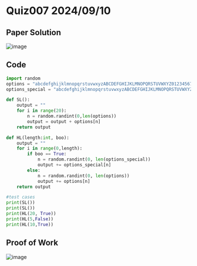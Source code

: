 # Quiz007 2024/09/10
## Paper Solution
![image](https://github.com/user-attachments/assets/de0e09ff-a3b2-498f-bc06-4d7efd1685f0)

## Code
```.py
import random
options = "abcdefghijklmnopqrstuvwxyzABCDEFGHIJKLMNOPQRSTUVWXYZ0123456789"
options_special = "abcdefghijklmnopqrstuvwxyzABCDEFGHIJKLMNOPQRSTUVWXYZ0123456789!#$%&'()*+,-./:;<=>?@[]^_`{|}~"

def SL():
    output = ""
    for i in range(20):
        n = random.randint(0,len(options))
        output = output + options[n]
    return output

def HL(length:int, boo):
    output = ""
    for i in range(0,length):
        if boo == True:
            n = random.randint(0, len(options_special))
            output += options_special[n]
        else:
            n = random.randint(0, len(options))
            output += options[n]
    return output

#test cases
print(SL())
print(SL())
print(HL(20, True))
print(HL(5,False))
print(HL(10,True))
```

## Proof of Work
![image](https://github.com/user-attachments/assets/d06bb2cf-f3c5-4e47-81b6-6a32c04a45b5)
